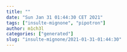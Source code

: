 ```yaml
---
title: ""
date: "Sun Jan 31 01:44:30 CET 2021"
tags: ["insulte-mignone", "pipotron"]
author: m1ch3l
categories: ["generated"]
slug: "insulte-mignone/2021-01-31-01:44:30"
---
```



